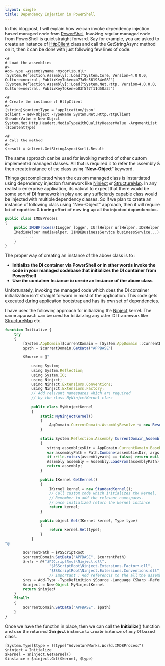 ```yaml
---
layout: single
title: Dependency Injection in PowerShell
---
```

In this blog post, I will explain how we can invoke dependency injection based managed code from [PowerShell](http://en.wikipedia.org/wiki/Windows_PowerShell). Invoking regular managed code from PowerShell is quiet straight forward. Say for example, you are asked to create an instance of [HttpClient](https://msdn.microsoft.com/en-us/library/system.net.http.httpclient%28v=vs.118%29.aspx) class and call the GetStringAsync method on it, then it can be done with just following few lines of code.

```
<#
# Load the assemblies
#>
Add-Type -AssemblyName "mscorlib.dll"
[System.Reflection.Assembly]::Load("System.Core, Version=4.0.0.0, Culture=neutral, PublicKeyToken=b77a5c561934e089")
[System.Reflection.Assembly]::Load("System.Net.Http, Version=4.0.0.0, Culture=neutral, PublicKeyToken=b03f5f7f11d50a3a")

<#
# Create the instance of HttpClient
#>
[string]$contentType = 'application/json'
$client = New-Object -TypeName System.Net.Http.HttpClient
$headerValue = New-Object System.Net.Http.Headers.MediaTypeWithQualityHeaderValue -ArgumentList ($contentType)

<#
# Call the method
#>
$result = $client.GetStringAsync($url).Result
```

The same approach can be used for invoking method of other custom implemented managed classes. All that is required is to refer the assembly & then create instance of the class using “**New-Object**” keyword.

Things get complicated when the custom managed class is instantiated using dependency injection framework like [Ninject](http://www.ninject.org/) or [StructureMap](http://docs.structuremap.net/). In any realistic enterprise application, its natural to expect that there would be some sort of DI framework in play and any sufficiently capable class would be injected with multiple dependency classes. So if we plan to create an instance of following class using “New-Object” approach, then it will require lot of repetitive & boring effort of new-ing up all the injected dependencies.

```csharp
public class IMDBProcess
{
    public IMDBProcess(ILogger logger, IUrlHelper urlHelper, IDBHelper dbHelper,
    IMediaHelper mediaHelper, IIMDBBusinessService businessService...){
        .....
    }
}
```

The proper way of creating an instance of the above class is to :

*   **Initialize the DI container via PowerShell or in other words invoke the code in your managed codebase that initializes the DI container from PowerShell**
*   **Use the container instance to create an instance of the above class**

Unfortunately, invoking the managed code which does the DI container initialization isn't straight forward in most of the application. This code gets executed during application bootstrap and has its own set of dependencies.

I have used the following approach for initializing the [Ninject](http://www.ninject.org/) kernel. The same approach can be used for initializing any other DI framework like [StructureMap](http://docs.structuremap.net/) etc.

```javascript
function Initialize {
    try
    {
        [System.AppDomain]$currentDomain = [System.AppDomain]::CurrentDomain 
        $path = $currentDomain.GetData("APPBASE")

        $Source = @"

            using System;
            using System.Reflection;
            using System.IO;
            using Ninject;
            using Ninject.Extensions.Conventions;
            using Ninject.Extensions.Factory;
            // Add relevant namespaces which are required
            // by the class MyNinjectKernel class

            public class MyNinjectKernel
            {
                static MyNinjectKernel()
                {
                    AppDomain.CurrentDomain.AssemblyResolve += new ResolveEventHandler(CurrentDomain_AssemblyResolve);
                }

                static System.Reflection.Assembly CurrentDomain_AssemblyResolve(object sender, ResolveEventArgs args)
                {
                   string assembliesDir = AppDomain.CurrentDomain.BaseDirectory;
                   var assemblyPath = Path.Combine(assembliesDir, args.Name + ".dll");
                   if (File.Exists(assemblyPath) == false) return null;
                   Assembly assembly = Assembly.LoadFrom(assemblyPath);
                   return assembly;
                }

                public IKernel GetKernel()
                {
                    IKernel kernel = new StandardKernel();
                    // Call custom code which initializes the kernel. 
                    // Remember to add the relevant namespaces.
                    // once initialized return the kernel instance
                    return kernel;
                }

                public object Get(IKernel kernel, Type type)
                {
                    return kernel.Get(type);
                }
            }
"@

        $currentPath = $PSScriptRoot
        $currentDomain.SetData("APPBASE", $currentPath)
        $refs = @("$PSScriptRoot\Ninject.dll", 
                    "$PSScriptRoot\Ninject.Extensions.Factory.dll", 
                    "$PSScriptRoot\Ninject.Extensions.Conventions.dll",
                    // Important : Add references to the all the assemblies which are being used by the MyNinjectKernel class)
        $res = Add-Type -TypeDefinition $Source -Language CSharp -ReferencedAssemblies $refs -PassThru
        $ninject = New-Object MyNinjectKernel
        return $ninject 
    }
    finally
    {
        $currentDomain.SetData("APPBASE", $path)
    }
}
```

Once we have the function in place, then we can call the **Initialize**() function and use the returned $**ninject** instance to create instance of any DI based class.

```
[System.Type]$type = ([type]"AdventureWorks.World.IMDBProcess")
$ninject = Initialize
$kernel = $ninject.GetKernel()
$instance = $ninject.Get($kernel, $type)
```
